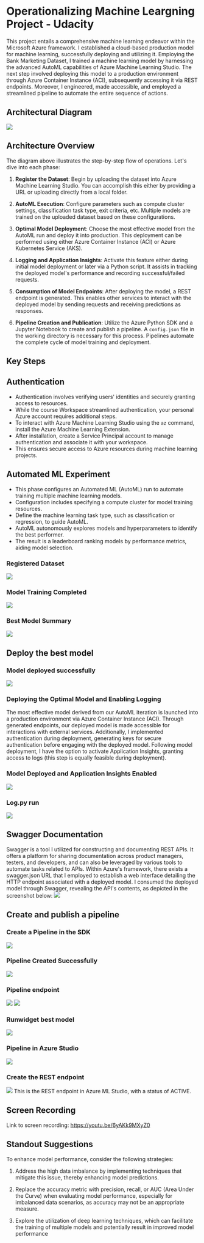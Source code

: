 # Operationalizing Machine Leargning Project - Udacity

This project entails a comprehensive machine learning endeavor within the Microsoft Azure framework. I established a cloud-based production model for machine learning, successfully deploying and utilizing it. Employing the Bank Marketing Dataset, I trained a machine learning model by harnessing the advanced AutoML capabilities of Azure Machine Learning Studio. The next step involved deploying this model to a production environment through Azure Container Instance (ACI), subsequently accessing it via REST endpoints. Moreover, I engineered, made accessible, and employed a streamlined pipeline to automate the entire sequence of actions.

## Architectural Diagram

![](https://github.com/ali-yaz/Operationalizing-Machine-Learning/blob/b453da54e39c7f0dadf01c2dd186e179d600da87/sample_screenshots/diagram.PNG)
## Architecture Overview

The diagram above illustrates the step-by-step flow of operations. Let's dive into each phase:

1. **Register the Dataset**: Begin by uploading the dataset into Azure Machine Learning Studio. You can accomplish this either by providing a URL or uploading directly from a local folder.

2. **AutoML Execution**: Configure parameters such as compute cluster settings, classification task type, exit criteria, etc. Multiple models are trained on the uploaded dataset based on these configurations.

3. **Optimal Model Deployment**: Choose the most effective model from the AutoML run and deploy it into production. This deployment can be performed using either Azure Container Instance (ACI) or Azure Kubernetes Service (AKS).

4. **Logging and Application Insights**: Activate this feature either during initial model deployment or later via a Python script. It assists in tracking the deployed model's performance and recording successful/failed requests.

5. **Consumption of Model Endpoints**: After deploying the model, a REST endpoint is generated. This enables other services to interact with the deployed model by sending requests and receiving predictions as responses.

6. **Pipeline Creation and Publication**: Utilize the Azure Python SDK and a Jupyter Notebook to create and publish a pipeline. A `config.json` file in the working directory is necessary for this process. Pipelines automate the complete cycle of model training and deployment.

## Key Steps

## Authentication

- Authentication involves verifying users' identities and securely granting access to resources.
- While the course Workspace streamlined authentication, your personal Azure account requires additional steps.
- To interact with Azure Machine Learning Studio using the `az` command, install the Azure Machine Learning Extension.
- After installation, create a Service Principal account to manage authentication and associate it with your workspace.
- This ensures secure access to Azure resources during machine learning projects.

## Automated ML Experiment

- This phase configures an Automated ML (AutoML) run to automate training multiple machine learning models.
- Configuration includes specifying a compute cluster for model training resources.
- Define the machine learning task type, such as classification or regression, to guide AutoML.
- AutoML autonomously explores models and hyperparameters to identify the best performer.
- The result is a leaderboard ranking models by performance metrics, aiding model selection.

### Registered Dataset
![](https://github.com/ali-yaz/Operationalizing-Machine-Learning/blob/a72b624f9e8bd725acfa12fc8f8a80f834955cb5/sample_screenshots/bankmarketing_dataset_registered.PNG)
### Model Training Completed
![](https://github.com/ali-yaz/Operationalizing-Machine-Learning/blob/f7b4d27bc4709c03845170b00f19a6c1b5f9a1d2/sample_screenshots/model_completed.PNG)
### Best Model Summary
![](https://github.com/ali-yaz/Operationalizing-Machine-Learning/blob/f7b4d27bc4709c03845170b00f19a6c1b5f9a1d2/sample_screenshots/best_model_summary.PNG)
## Deploy the best model
### Model deployed successfully
![](https://github.com/ali-yaz/Operationalizing-Machine-Learning/blob/f7b4d27bc4709c03845170b00f19a6c1b5f9a1d2/sample_screenshots/model_deployed_successfully.PNG)
### Deploying the Optimal Model and Enabling Logging 
The most effective model derived from our AutoML iteration is launched into a production environment via Azure Container Instance (ACI). Through generated endpoints, our deployed model is made accessible for interactions with external services. Additionally, I implemented authentication during deployment, generating keys for secure authentication before engaging with the deployed model.
Following model deployment, I have the option to activate Application Insights, granting access to logs (this step is equally feasible during deployment).
### Model Deployed and Application Insights Enabled
![](https://github.com/ali-yaz/Operationalizing-Machine-Learning/blob/3411d5855f52d424f0ed0b730899d12a13a7e8ba/sample_screenshots/app_insight_enabled.PNG)
### Log.py run 
![](https://github.com/ali-yaz/Operationalizing-Machine-Learning/blob/3411d5855f52d424f0ed0b730899d12a13a7e8ba/sample_screenshots/log_py_run.PNG)
### 

## Swagger Documentation
Swagger is a tool I utilized for constructing and documenting REST APIs. It offers a platform for sharing documentation across product managers, testers, and developers, and can also be leveraged by various tools to automate tasks related to APIs.
Within Azure's framework, there exists a swagger.json URL that I employed to establish a web interface detailing the HTTP endpoint associated with a deployed model. I consumed the deployed model through Swagger, revealing the API's contents, as depicted in the screenshot below:
![](https://github.com/ali-yaz/Operationalizing-Machine-Learning/blob/3411d5855f52d424f0ed0b730899d12a13a7e8ba/sample_screenshots/swagger_running_locally.PNG)
## Create and publish a pipeline
###  Create a Pipeline in the SDK
![](https://github.com/ali-yaz/Operationalizing-Machine-Learning/blob/3411d5855f52d424f0ed0b730899d12a13a7e8ba/sample_screenshots/runwidget_1.PNG)
### Pipeline Created Successfully
![](https://github.com/ali-yaz/Operationalizing-Machine-Learning/blob/3411d5855f52d424f0ed0b730899d12a13a7e8ba/sample_screenshots/pipelines_created.PNG)
### Pipeline endpoint
![](https://github.com/ali-yaz/Operationalizing-Machine-Learning/blob/3411d5855f52d424f0ed0b730899d12a13a7e8ba/sample_screenshots/pipeline_endpoint.PNG)
![](https://github.com/ali-yaz/Operationalizing-Machine-Learning/blob/3411d5855f52d424f0ed0b730899d12a13a7e8ba/sample_screenshots/bankmarketing_pipeline.PNG)
### Runwidget best model
![](https://github.com/ali-yaz/Operationalizing-Machine-Learning/blob/3411d5855f52d424f0ed0b730899d12a13a7e8ba/sample_screenshots/bankmarketing_pipeline.PNG)
### Pipeline in Azure Studio
![](https://github.com/ali-yaz/Operationalizing-Machine-Learning/blob/3411d5855f52d424f0ed0b730899d12a13a7e8ba/sample_screenshots/pipeline_endpoint.PNG)
###  Create the REST endpoint
![](https://github.com/ali-yaz/Operationalizing-Machine-Learning/blob/3411d5855f52d424f0ed0b730899d12a13a7e8ba/sample_screenshots/status_pipeline_active.PNG)
This is the REST endpoint in Azure ML Studio, with a status of ACTIVE.

## Screen Recording
Link to screen recording: https://youtu.be/6yAKk9MXyZ0
## Standout Suggestions
To enhance model performance, consider the following strategies:

1. Address the high data imbalance by implementing techniques that mitigate this issue, thereby enhancing model predictions.

2. Replace the accuracy metric with precision, recall, or AUC (Area Under the Curve) when evaluating model performance, especially for imbalanced data scenarios, as accuracy may not be an appropriate measure.

3. Explore the utilization of deep learning techniques, which can facilitate the training of multiple models and potentially result in improved model performance
